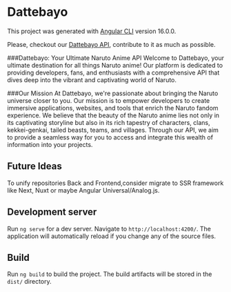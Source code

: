 # Dattebayo

This project was generated with [Angular CLI](https://github.com/angular/angular-cli) version 16.0.0.

Please, checkout our [Dattebayo API](https://github.com/angular/angular-cli), contribute to it as much as possible.

###Dattebayo: Your Ultimate Naruto Anime API
Welcome to Dattebayo, your ultimate destination for all things Naruto anime! Our platform is dedicated to providing developers, fans, and enthusiasts with a comprehensive API that dives deep into the vibrant and captivating world of Naruto.

###Our Mission
At Dattebayo, we're passionate about bringing the Naruto universe closer to you. Our mission is to empower developers to create immersive applications, websites, and tools that enrich the Naruto fandom experience. We believe that the beauty of the Naruto anime lies not only in its captivating storyline but also in its rich tapestry of characters, clans, kekkei-genkai, tailed beasts, teams, and villages. Through our API, we aim to provide a seamless way for you to access and integrate this wealth of information into your projects.

## Future Ideas

To unify repositories Back and Frontend,consider migrate to SSR framework like Next, Nuxt or maybe Angular Universal/Analog.js.

## Development server

Run `ng serve` for a dev server. Navigate to `http://localhost:4200/`. The application will automatically reload if you change any of the source files.

## Build

Run `ng build` to build the project. The build artifacts will be stored in the `dist/` directory.
